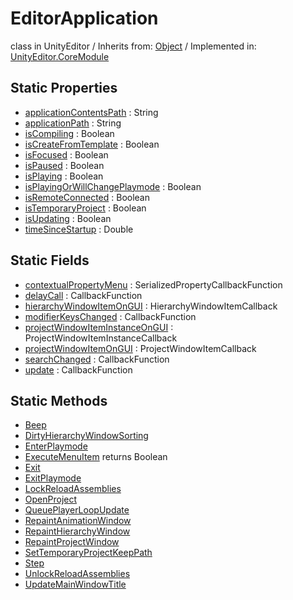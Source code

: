 # EditorApplication
class in UnityEditor
 / Inherits from: <a href="https://docs.unity3d.com/6000.0/Documentation/ScriptReference/Object.html" target="_blank">Object</a> / Implemented in: <a href="https://docs.unity3d.com/6000.0/Documentation/ScriptReference/UnityEditor.CoreModule.html" target="_blank">UnityEditor.CoreModule</a>
## Static Properties
- <a href="https://docs.unity3d.com/6000.0/Documentation/ScriptReference/EditorApplication-applicationContentsPath.html" target="_blank">applicationContentsPath</a> : String
- <a href="https://docs.unity3d.com/6000.0/Documentation/ScriptReference/EditorApplication-applicationPath.html" target="_blank">applicationPath</a> : String
- <a href="https://docs.unity3d.com/6000.0/Documentation/ScriptReference/EditorApplication-isCompiling.html" target="_blank">isCompiling</a> : Boolean
- <a href="https://docs.unity3d.com/6000.0/Documentation/ScriptReference/EditorApplication-isCreateFromTemplate.html" target="_blank">isCreateFromTemplate</a> : Boolean
- <a href="https://docs.unity3d.com/6000.0/Documentation/ScriptReference/EditorApplication-isFocused.html" target="_blank">isFocused</a> : Boolean
- <a href="https://docs.unity3d.com/6000.0/Documentation/ScriptReference/EditorApplication-isPaused.html" target="_blank">isPaused</a> : Boolean
- <a href="https://docs.unity3d.com/6000.0/Documentation/ScriptReference/EditorApplication-isPlaying.html" target="_blank">isPlaying</a> : Boolean
- <a href="https://docs.unity3d.com/6000.0/Documentation/ScriptReference/EditorApplication-isPlayingOrWillChangePlaymode.html" target="_blank">isPlayingOrWillChangePlaymode</a> : Boolean
- <a href="https://docs.unity3d.com/6000.0/Documentation/ScriptReference/EditorApplication-isRemoteConnected.html" target="_blank">isRemoteConnected</a> : Boolean
- <a href="https://docs.unity3d.com/6000.0/Documentation/ScriptReference/EditorApplication-isTemporaryProject.html" target="_blank">isTemporaryProject</a> : Boolean
- <a href="https://docs.unity3d.com/6000.0/Documentation/ScriptReference/EditorApplication-isUpdating.html" target="_blank">isUpdating</a> : Boolean
- <a href="https://docs.unity3d.com/6000.0/Documentation/ScriptReference/EditorApplication-timeSinceStartup.html" target="_blank">timeSinceStartup</a> : Double
## Static Fields
- <a href="https://docs.unity3d.com/6000.0/Documentation/ScriptReference/EditorApplication-contextualPropertyMenu.html" target="_blank">contextualPropertyMenu</a> : SerializedPropertyCallbackFunction
- <a href="https://docs.unity3d.com/6000.0/Documentation/ScriptReference/EditorApplication-delayCall.html" target="_blank">delayCall</a> : CallbackFunction
- <a href="https://docs.unity3d.com/6000.0/Documentation/ScriptReference/EditorApplication-hierarchyWindowItemOnGUI.html" target="_blank">hierarchyWindowItemOnGUI</a> : HierarchyWindowItemCallback
- <a href="https://docs.unity3d.com/6000.0/Documentation/ScriptReference/EditorApplication-modifierKeysChanged.html" target="_blank">modifierKeysChanged</a> : CallbackFunction
- <a href="https://docs.unity3d.com/6000.0/Documentation/ScriptReference/EditorApplication-projectWindowItemInstanceOnGUI.html" target="_blank">projectWindowItemInstanceOnGUI</a> : ProjectWindowItemInstanceCallback
- <a href="https://docs.unity3d.com/6000.0/Documentation/ScriptReference/EditorApplication-projectWindowItemOnGUI.html" target="_blank">projectWindowItemOnGUI</a> : ProjectWindowItemCallback
- <a href="https://docs.unity3d.com/6000.0/Documentation/ScriptReference/EditorApplication-searchChanged.html" target="_blank">searchChanged</a> : CallbackFunction
- <a href="https://docs.unity3d.com/6000.0/Documentation/ScriptReference/EditorApplication-update.html" target="_blank">update</a> : CallbackFunction
## Static Methods
- <a href="https://docs.unity3d.com/6000.0/Documentation/ScriptReference/EditorApplication.Beep.html" target="_blank">Beep</a>
- <a href="https://docs.unity3d.com/6000.0/Documentation/ScriptReference/EditorApplication.DirtyHierarchyWindowSorting.html" target="_blank">DirtyHierarchyWindowSorting</a>
- <a href="https://docs.unity3d.com/6000.0/Documentation/ScriptReference/EditorApplication.EnterPlaymode.html" target="_blank">EnterPlaymode</a>
- <a href="https://docs.unity3d.com/6000.0/Documentation/ScriptReference/EditorApplication.ExecuteMenuItem.html" target="_blank">ExecuteMenuItem</a> returns Boolean
- <a href="https://docs.unity3d.com/6000.0/Documentation/ScriptReference/EditorApplication.Exit.html" target="_blank">Exit</a>
- <a href="https://docs.unity3d.com/6000.0/Documentation/ScriptReference/EditorApplication.ExitPlaymode.html" target="_blank">ExitPlaymode</a>
- <a href="https://docs.unity3d.com/6000.0/Documentation/ScriptReference/EditorApplication.LockReloadAssemblies.html" target="_blank">LockReloadAssemblies</a>
- <a href="https://docs.unity3d.com/6000.0/Documentation/ScriptReference/EditorApplication.OpenProject.html" target="_blank">OpenProject</a>
- <a href="https://docs.unity3d.com/6000.0/Documentation/ScriptReference/EditorApplication.QueuePlayerLoopUpdate.html" target="_blank">QueuePlayerLoopUpdate</a>
- <a href="https://docs.unity3d.com/6000.0/Documentation/ScriptReference/EditorApplication.RepaintAnimationWindow.html" target="_blank">RepaintAnimationWindow</a>
- <a href="https://docs.unity3d.com/6000.0/Documentation/ScriptReference/EditorApplication.RepaintHierarchyWindow.html" target="_blank">RepaintHierarchyWindow</a>
- <a href="https://docs.unity3d.com/6000.0/Documentation/ScriptReference/EditorApplication.RepaintProjectWindow.html" target="_blank">RepaintProjectWindow</a>
- <a href="https://docs.unity3d.com/6000.0/Documentation/ScriptReference/EditorApplication.SetTemporaryProjectKeepPath.html" target="_blank">SetTemporaryProjectKeepPath</a>
- <a href="https://docs.unity3d.com/6000.0/Documentation/ScriptReference/EditorApplication.Step.html" target="_blank">Step</a>
- <a href="https://docs.unity3d.com/6000.0/Documentation/ScriptReference/EditorApplication.UnlockReloadAssemblies.html" target="_blank">UnlockReloadAssemblies</a>
- <a href="https://docs.unity3d.com/6000.0/Documentation/ScriptReference/EditorApplication.UpdateMainWindowTitle.html" target="_blank">UpdateMainWindowTitle</a>
